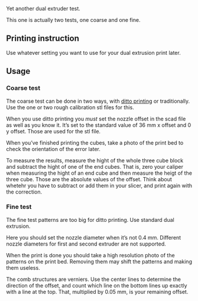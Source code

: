 Yet another dual extruder test.

This one is actually two tests, one coarse and one fine.



## Printing instruction

Use whatever setting you want to use for your dual extrusion print later.

## Usage

### Coarse test

The coarse test can be done in two ways, with
[ditto printing](http://jettyfirmware.yolasite.com/features.php) or
traditionally. Use the one or two rough calibration stl files for
this.

When you use ditto printing you *must* set the nozzle offset in the scad file as well as you know it. It’s set to the standard value of 36 mm x offset and 0 y offset. Those are used for the stl file.

When you’ve finished printing the cubes, take a photo of the print bed to check the orientation of the error later.

To measure the results, measure the hight of the whole three cube block
and subtract the hight of one of the end cubes. That is, zero your
caliper when measuring the hight of an end cube and then measure the
heigt of the three cube. Those are the absolute values of the offset. Think about whetehr you have to subtract or add them in your slicer, and print again with the correction.


### Fine test

The fine test patterns are too big for ditto printing. Use standard dual extrusion.

Here you should set the nozzle diameter when it’s not 0.4 mm. Different nozzle diameters for first and second extruder are not supported.

When the print is done you should take a high resolution photo of the patterns on the print bed. Removing them may shift the patterns and making them useless.

The comb structures are verniers. Use the center lines to determine the direction of the offset, and count which line on the bottom lines up exactly with a line at the top. That, multiplied by 0.05 mm, is your remaining offset.
